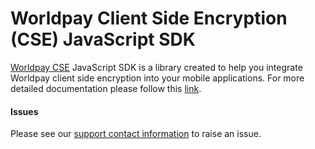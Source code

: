 # Worldpay Client Side Encryption (CSE) JavaScript SDK


[Worldpay CSE](http://support.worldpay.com/support/kb/gg/corporate-gateway-guide/content/clientsideencryption/beforeyouconnect.htm) JavaScript SDK is a library created to help you integrate Worldpay client side encryption into your mobile applications. For more detailed documentation please follow this [link](http://support.worldpay.com/support/kb/gg/corporate-gateway-guide/content/clientsideencryption/clientsideintegration.htm).

#### Issues
Please see our [support contact information]( https://developer.worldpay.com/jsonapi/faq/articles/how-can-i-contact-you-for-support) to raise an issue.
